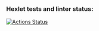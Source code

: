 ### Hexlet tests and linter status:
[![Actions Status](https://github.com/SeleznevaMarina/python-project-83/workflows/hexlet-check/badge.svg)](https://github.com/SeleznevaMarina/python-project-83/actions)